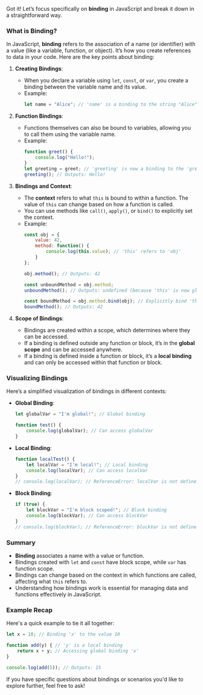 Got it! Let’s focus specifically on **binding** in JavaScript and break it down in a straightforward way.

### What is Binding?

In JavaScript, **binding** refers to the association of a name (or identifier) with a value (like a variable, function, or object). It’s how you create references to data in your code. Here are the key points about binding:

1. **Creating Bindings**:
   - When you declare a variable using `let`, `const`, or `var`, you create a binding between the variable name and its value.
   - Example:
     ```javascript
     let name = "Alice"; // 'name' is a binding to the string "Alice"
     ```

2. **Function Bindings**:
   - Functions themselves can also be bound to variables, allowing you to call them using the variable name.
   - Example:
     ```javascript
     function greet() {
         console.log("Hello!");
     }
     let greeting = greet; // 'greeting' is now a binding to the 'greet' function
     greeting(); // Outputs: Hello!
     ```

3. **Bindings and Context**:
   - The **context** refers to what `this` is bound to within a function. The value of `this` can change based on how a function is called.
   - You can use methods like `call()`, `apply()`, or `bind()` to explicitly set the context.
   - Example:
     ```javascript
     const obj = {
         value: 42,
         method: function() {
             console.log(this.value); // 'this' refers to 'obj'
         }
     };

     obj.method(); // Outputs: 42

     const unboundMethod = obj.method;
     unboundMethod(); // Outputs: undefined (because 'this' is now global or undefined in strict mode)

     const boundMethod = obj.method.bind(obj); // Explicitly bind 'this'
     boundMethod(); // Outputs: 42
     ```

4. **Scope of Bindings**:
   - Bindings are created within a scope, which determines where they can be accessed.
   - If a binding is defined outside any function or block, it’s in the **global scope** and can be accessed anywhere.
   - If a binding is defined inside a function or block, it’s a **local binding** and can only be accessed within that function or block.

### Visualizing Bindings

Here’s a simplified visualization of bindings in different contexts:

- **Global Binding**:
  ```javascript
  let globalVar = "I'm global!"; // Global binding

  function test() {
      console.log(globalVar); // Can access globalVar
  }
  ```

- **Local Binding**:
  ```javascript
  function localTest() {
      let localVar = "I'm local!"; // Local binding
      console.log(localVar); // Can access localVar
  }
  // console.log(localVar); // ReferenceError: localVar is not defined
  ```

- **Block Binding**:
  ```javascript
  if (true) {
      let blockVar = "I'm block scoped!"; // Block binding
      console.log(blockVar); // Can access blockVar
  }
  // console.log(blockVar); // ReferenceError: blockVar is not defined
  ```

### Summary

- **Binding** associates a name with a value or function.
- Bindings created with `let` and `const` have block scope, while `var` has function scope.
- Bindings can change based on the context in which functions are called, affecting what `this` refers to.
- Understanding how bindings work is essential for managing data and functions effectively in JavaScript.

### Example Recap

Here's a quick example to tie it all together:

```javascript
let x = 10; // Binding 'x' to the value 10

function add(y) { // 'y' is a local binding
    return x + y; // Accessing global binding 'x'
}

console.log(add(5)); // Outputs: 15
```

If you have specific questions about bindings or scenarios you'd like to explore further, feel free to ask!